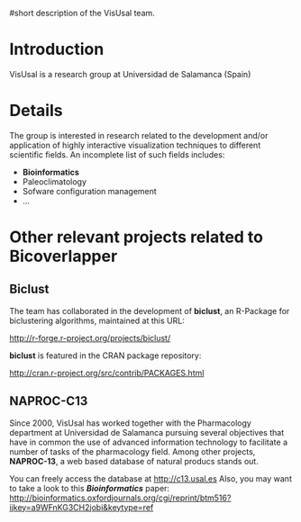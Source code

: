 #short description of the VisUsal team.

# Introduction #

VisUsal is a research group at Universidad de Salamanca (Spain)


# Details #

The group is interested in research related to the development and/or application of highly interactive visualization techniques to different scientific fields.  An incomplete list of such fields includes:
  * **Bioinformatics**
  * Paleoclimatology
  * Sofware configuration management
  * ...

# Other relevant projects related to Bicoverlapper #

## Biclust ##
The team has collaborated in the development of **biclust**, an R-Package for biclustering algorithms, maintained at this URL:

http://r-forge.r-project.org/projects/biclust/

**biclust** is featured in the CRAN package repository:

http://cran.r-project.org/src/contrib/PACKAGES.html

## NAPROC-C13 ##
Since 2000, VisUsal has worked together with the Pharmacology department at Universidad de Salamanca pursuing several objectives that have in common the use of advanced information technology to facilitate a number of tasks of the pharmacology field. Among other projects, **NAPROC-13**, a web based database of natural producs stands out.

You can freely access the database at http://c13.usal.es
Also, you may want to take a look to this **_Bioinformatics_** paper: http://bioinformatics.oxfordjournals.org/cgi/reprint/btm516?ijkey=a9WFnKG3CH2jobi&keytype=ref